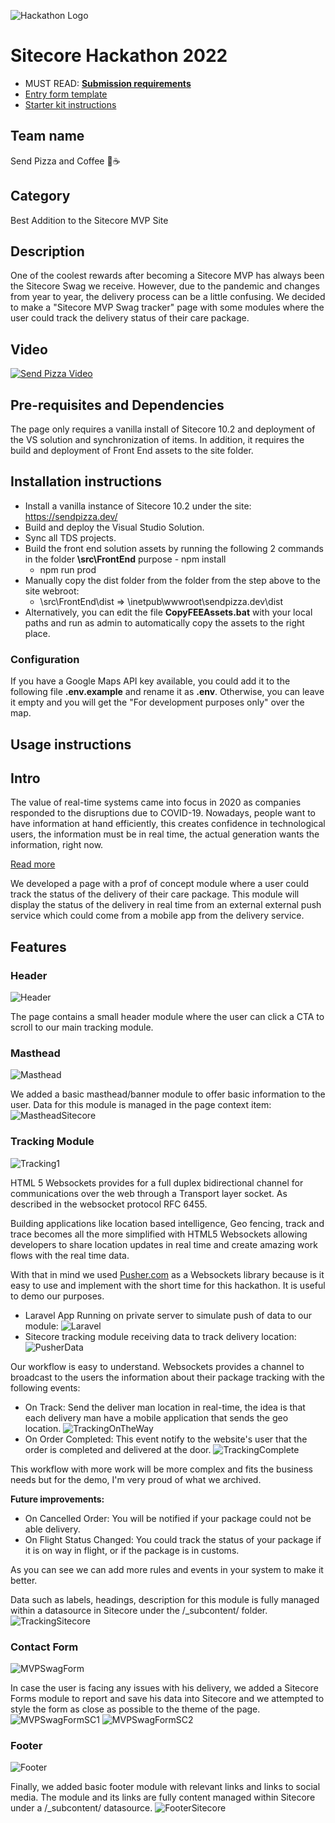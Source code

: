 ![Hackathon Logo](docs/images/hackathon.png?raw=true "Hackathon Logo")
# Sitecore Hackathon 2022

- MUST READ: **[Submission requirements](SUBMISSION_REQUIREMENTS.md)**
- [Entry form template](ENTRYFORM.md)
- [Starter kit instructions](STARTERKIT_INSTRUCTIONS.md)
  



## Team name
Send Pizza and Coffee 🍕☕

## Category
Best Addition to the Sitecore MVP Site

## Description

One of the coolest rewards after becoming a Sitecore MVP has always been the Sitecore Swag we receive. However, due to the pandemic and changes from year to year, the delivery process can be a little confusing. We decided to make a "Sitecore MVP Swag tracker" page with some modules where the user could track the delivery status of their care package. 

## Video
[![Send Pizza Video](https://img.youtube.com/vi/QfzjREQgb8k/0.jpg)](https://www.youtube.com/watch?v=QfzjREQgb8k)



## Pre-requisites and Dependencies

The page only requires a vanilla install of Sitecore 10.2 and deployment of the VS solution and synchronization of items. In addition, it requires the build and deployment of Front End assets to the site folder.


## Installation instructions

- Install a vanilla instance of Sitecore 10.2 under the site: https://sendpizza.dev/
- Build and deploy the Visual Studio Solution.
- Sync all TDS projects.
- Build the front end solution assets by running the following 2 commands in the folder **\src\FrontEnd** 
purpose  - npm install
  - npm run prod
- Manually copy the dist folder from the folder from the step above to the site webroot:
  - \src\FrontEnd\dist => \inetpub\wwwroot\sendpizza.dev\dist
- Alternatively, you can edit the file **CopyFEEAssets.bat** with your local paths and run as admin to automatically copy the assets to the right place.



### Configuration
If you have a Google Maps API key available, you could add it to the following file **.env.example** and rename it as **.env**. Otherwise, you can leave it empty and you will get the "For development purposes only" over the map.

## Usage instructions
## Intro
The value of real-time systems came into focus in 2020 as companies responded to the disruptions due to COVID-19. Nowadays, people want to have information at hand efficiently, this creates confidence in technological users, the information must be in real time, the actual generation wants the information, right now. 

[Read more](https://www.rtinsights.com/real-time-technology-trends-that-will-drive-2021-innovation/)

We developed a page with a prof of concept module where a user could track the status of the delivery of their care package. This module will display the status of the delivery in real time from an external external push service which could come from a mobile app from the delivery service.

## Features

### **Header**
![Header](docs/images/Header.png)

The page contains a small header module where the user can click a CTA to scroll to our main tracking module.


### **Masthead**
![Masthead](docs/images/Masthead.png)

We added a basic masthead/banner module to offer basic information to the user. Data for this module is managed in the page context item:
![MastheadSitecore](docs/images/MastheadSitecore.png)


### **Tracking Module**
![Tracking1](docs/images/Tracking1.png)

HTML 5 Websockets provides for a full duplex bidirectional channel for communications over the web through a Transport layer socket. As described in the websocket protocol RFC 6455.

Building applications like location based intelligence, Geo fencing, track and trace becomes all the more simplified with HTML5 Websockets allowing developers to share location updates in real time and create amazing work flows with the real time data.

With that in mind we used [Pusher.com](https://pusher.com/?utm_source=google_ads&utm_medium=homepage&utm_campaign=comp_brand_search&gclid=CjwKCAiAsYyRBhACEiwAkJFKooePiRSR-4pF8YL97zmlWVcxuTY5GS522Pb6ojcYwHZB2p6ZDOQNXBoCmTEQAvD_BwE) as a Websockets library because is it easy to use and implement with the short time for this hackathon. It is useful to demo our purposes.
* Laravel App Running on private server to simulate push of data to our module:
  ![Laravel](docs/images/Laravel.png)
* Sitecore tracking module receiving data to track delivery location:
  ![PusherData](docs/images/PusherData.png)
  

Our workflow is easy to understand. Websockets provides a channel to broadcast to the users the information about their package tracking with the following events:

* On Track: Send the deliver man location in real-time, the idea is that each delivery man have a mobile application that sends the geo location.
![TrackingOnTheWay](docs/images/TrackingOnTheWay.png)
* On Order Completed: This event notify to the website's user that the order is completed and delivered at the door.
![TrackingComplete](docs/images/TrackingComplete.png)

This workflow with more work will be more complex and fits the business needs but for the demo, I'm very proud of what we archived.

**Future improvements:**

* On Cancelled Order: You will be notified if your package could not be able delivery.
* On Flight Status Changed: You could track the status of your package if it is on way in flight, or if the package is in customs.

As you can see we can add more rules and events in your system to make it better.

Data such as labels, headings, description for this module is fully managed within a datasource in Sitecore under the /_subcontent/ folder.
![TrackingSitecore](docs/images/TrackingSitecore.png)


### **Contact Form**
![MVPSwagForm](docs/images/MVPSwagForm.png)

In case the user is facing any issues with his delivery, we added a Sitecore Forms module to report and save his data into Sitecore and we attempted to style the form as close as possible to the theme of the page.
![MVPSwagFormSC1](docs/images/MVPSwagFormSC1.png)
![MVPSwagFormSC2](docs/images/MVPSwagFormSC2.png)


### **Footer**
![Footer](docs/images/Footer.png)

Finally, we added basic footer module with relevant links and links to social media. The module and its links are fully content managed within Sitecore under a /_subcontent/ datasource. 
![FooterSitecore](docs/images/FooterSitecore.png)


